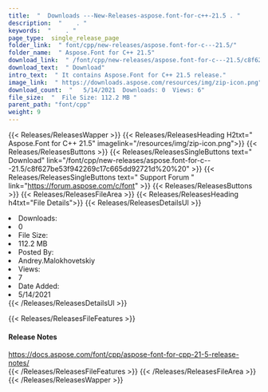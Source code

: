 ```yaml
---
title:  "  Downloads ---New-Releases-aspose.font-for-c++-21.5 . " 
description:  "    . " 
keywords:  "    . " 
page_type:  single_release_page
folder_link:  " font/cpp/new-releases/aspose.font-for-c---21.5/"
folder_name:  " Aspose.Font for C++ 21.5"
download_link:  " /font/cpp/new-releases/aspose.font-for-c---21.5/c8f627be53f942269c17c665dd92721d"
download_text:  " Download"
intro_text:  " It contains Aspose.Font for C++ 21.5 release."
image_link:  " https://downloads.aspose.com/resources/img/zip-icon.png"
download_count:  "   5/14/2021  Downloads: 0  Views: 6"
file_size:  "  File Size: 112.2 MB "
parent_path: "font/cpp"
weight: 9 
---
```


{{< Releases/ReleasesWapper >}}
  {{< Releases/ReleasesHeading H2txt=" Aspose.Font for C++ 21.5" imagelink="/resources/img/zip-icon.png">}}
  {{< Releases/ReleasesButtons >}}
    {{< Releases/ReleasesSingleButtons text=" Download" link="/font/cpp/new-releases/aspose.font-for-c---21.5/c8f627be53f942269c17c665dd92721d%20%20" >}}
    {{< Releases/ReleasesSingleButtons text=" Support Forum " link="https://forum.aspose.com/c/font" >}}
  {{< Releases/ReleasesButtons >}}
  {{< Releases/ReleasesFileArea >}}
    {{< Releases/ReleasesHeading h4txt="File Details">}}
    {{< Releases/ReleasesDetailsUl >}}
             <li>Downloads:</li><li>0</li><li>File Size:</li><li>112.2 MB</li><li>Posted By:</li><li>Andrey.Malokhovetskiy</li><li>Views:</li><li>7</li><li>Date Added:</li><li>5/14/2021</li>
    {{< /Releases/ReleasesDetailsUl >}}

  {{< Releases/ReleasesFileFeatures >}}
      <h4>Release Notes</h4><div><a href="https://docs.aspose.com/font/cpp/aspose-font-for-cpp-21-5-release-notes/">https://docs.aspose.com/font/cpp/aspose-font-for-cpp-21-5-release-notes/</a></div>
  {{< /Releases/ReleasesFileFeatures >}}
 {{< /Releases/ReleasesFileArea >}}
{{< /Releases/ReleasesWapper >}}


